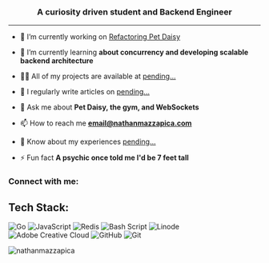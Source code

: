 <h3 align="center">A curiosity driven student and Backend Engineer</h3>
<hr>

- 🔭 I’m currently working on [Refactoring Pet Daisy](https://github.com/nathanmazzapica/pet-daisy)

- 🌱 I’m currently learning **about concurrency and developing scalable backend architecture**

- 👨‍💻 All of my projects are available at [pending...](pending...)

- 📝 I regularly write articles on [pending...](pending...)

- 💬 Ask me about **Pet Daisy, the gym, and WebSockets**

- 📫 How to reach me **email@nathanmazzapica.com**

- 📄 Know about my experiences [pending...](pending...)

- ⚡ Fun fact **A psychic once told me I'd be 7 feet tall**

<h3 align="left">Connect with me:</h3>
<p align="left">
</p>

## Tech Stack:

![Go](https://img.shields.io/badge/go-%2300ADD8.svg?style=flat&logo=go&logoColor=white) ![JavaScript](https://img.shields.io/badge/javascript-%23323330.svg?style=flat&logo=javascript&logoColor=%23F7DF1E) ![Redis](https://img.shields.io/badge/redis-%23DD0031.svg?style=flat&logo=redis&logoColor=white) ![Bash Script](https://img.shields.io/badge/bash_script-%23121011.svg?style=flat&logo=gnu-bash&logoColor=white) ![Linode](https://img.shields.io/badge/linode-00A95C?style=flat&logo=linode&logoColor=white) ![Adobe Creative Cloud](https://img.shields.io/badge/Adobe%20Creative%20Cloud-DA1F26.svg?style=flat&logo=Adobe%20Creative%20Cloud&logoColor=white) ![GitHub](https://img.shields.io/badge/github-%23121011.svg?style=flat&logo=github&logoColor=white) ![Git](https://img.shields.io/badge/git-%23F05033.svg?style=flat&logo=git&logoColor=white)

<p><img align="center" src="https://github-readme-streak-stats.herokuapp.com/?user=nathanmazzapica&" alt="nathanmazzapica" /></p>
